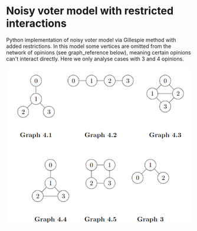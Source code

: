 # Noisy voter model with restricted interactions

Python implementation of noisy voter model via Gillespie method with added restrictions. In this model some vertices are omitted from the network of opinions (see graph_reference below), meaning certain opinions can't interact directly. Here we only analyse cases with 3 and 4 opinions.
<div align="center">
  <img alt="graphs used in simulation" src="./graph_reference.png"/>
</div>
